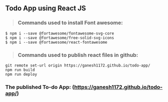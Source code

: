 ## Todo App using React JS

>### Commands used to install Font awesome:
```
$ npm i --save @fortawesome/fontawesome-svg-core
$ npm i --save @fortawesome/free-solid-svg-icons
$ npm i --save @fortawesome/react-fontawesome
```
>### Commands used to publish react files in github:
```
git remote set-url origin https://ganesh1172.github.io/todo-app/
npm run build
npm run deploy
```
### The published To-do App: (https://ganesh1172.github.io/todo-app/)
